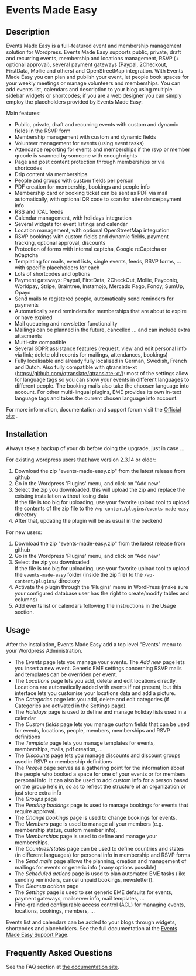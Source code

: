 # Events Made Easy

## Description

Events Made Easy is a full-featured event and membership management solution for Wordpress. Events Made Easy supports public, private, draft and recurring events, membership and locations management, RSVP (+ optional approval), several payment gateways (Paypal, 2Checkout, FirstData, Mollie and others) and OpenStreetMap integration. With Events Made Easy you can plan and publish your event, let people book spaces for your weekly meetings or manage volunteers and memberships. You can add events list, calendars and description to your blog using multiple sidebar widgets or shortcodes; if you are a web designer you can simply employ the placeholders provided by Events Made Easy. 

Main features:
* Public, private, draft and recurring events with custom and dynamic fields in the RSVP form
* Membership management with custom and dynamic fields
* Volunteer management for events (using event tasks)
* Attendance reporting for events and memberships if the rsvp or member qrcode is scanned by someone with enough rights
* Page and post content protection through memberships or via shortcodes
* Drip content via memberships
* People and groups with custom fields per person
* PDF creation for membership, bookings and people info
* Membership card or booking ticket can be sent as PDF via mail automatically, with optional QR code to scan for attendance/payment info
* RSS and ICAL feeds
* Calendar management, with holidays integration
* Several widgets for event listings and calendar
* Location management, with optional OpenStreetMap integration
* RSVP bookings with custom fields and dynamic fields, payment tracking, optional approval, discounts
* Protection of forms with internal captcha, Google reCaptcha or hCaptcha
* Templating for mails, event lists, single events, feeds, RSVP forms, ... with specific placeholders for each
* Lots of shortcodes and options
* Payment gateways: Paypal, FirstData, 2CheckOut, Mollie, Payconiq, Worldpay, Stripe, Braintree, Instamojo, Mercado Pago, Fondy, SumUp, Opayo
* Send mails to registered people, automatically send reminders for payments
* Automatically send reminders for memberships that are about to expire or have expired
* Mail queueing and newsletter functionality
* Mailings can be planned in the future, cancelled ... and can include extra attacments
* Multi-site compatible
* Several GDPR assistance features (request, view and edit personal info via link; delete old records for mailings, attendances, bookings)
* Fully localisable and already fully localised in German, Swedish, French and Dutch. Also fully compatible with qtranslate-xt (https://github.com/qtranslate/qtranslate-xt/): most of the settings allow for language tags so you can show your events in different languages to different people. The booking mails also take the choosen language into account. For other multi-lingual plugins, EME provides its own in-text language tags and takes the current chosen language into account.

For more information, documentation and support forum visit the [Official site](https://www.e-dynamics.be/wordpress/) .

## Installation

Always take a backup of your db before doing the upgrade, just in case ...  

For existing wordpress users that have version 2.3.14 or older:

1. Download the zip "events-made-easy.zip" from the latest release from github
2. Go in the Wordpress 'Plugins' menu, and click on "Add new"
3. Select the zip you downloaded, this will upload the zip and replace the existing installation without losing data  
   If the file is too big for uploading, use your favorite upload tool to upload the contents of the zip file to the `/wp-content/plugins/events-made-easy` directory
4. After that, updating the plugin will be as usual in the backend

For new users:

1. Download the zip "events-made-easy.zip" from the latest release from github
2. Go in the Wordpress 'Plugins' menu, and click on "Add new"
3. Select the zip you downloaded  
   If the file is too big for uploading, use your favorite upload tool to upload the `events-made-easy` folder (inside the zip file) to the `/wp-content/plugins/` directory  
4. Activate the plugin through the 'Plugins' menu in WordPress (make sure your configured database user has the right to create/modify tables and columns) 
5. Add events list or calendars following the instructions in the Usage section.  

## Usage

After the installation, Events Made Easy add a top level "Events" menu to your Wordpress Administration.

*  The *Events* page lets you manage your events. The *Add new* page lets you insert a new event.
   Generic EME settings concerning RSVP mails and templates can be overriden per event.
*  The *Locations* page lets you add, delete and edit locations directly. Locations are automatically added with events if not present, but this interface lets you customise your locations data and add a picture.
*  The *Categories* page lets you add, delete and edit categories (if Categories are activated in the Settings page).
*  The *Holidays* page is used to define and manage holiday lists used in a calendar
*  The *Custom fields* page lets you manage custom fields that can be used for events, locations, people, members, memberships and RSVP definitions
*  The *Template* page lets you manage templates for events, memberships, mails, pdf creation, ...
*  The *Discounts* page lets you manage discounts and discount groups used in RSVP or membership definitions
*  The *People* page serves as a gathering point for the information about the people who booked a space for one of your events or for members personal info.
   It can also be used to add custom info for a person based on the group he's in, so as to reflect the structure of an organization or just store extra info
*  The *Groups* page
*  The *Pending bookings* page is used to manage bookings for events that require approval.
*  The *Change bookings* page is used to change bookings for events.
*  The *Members* page is used to manage all your members (e.g. membership status, custom member info).
*  The *Memberships* page is used to define and manage your memberships. 
*  The *Countries/states* page can be used to define countries and states (in different languages) for personal info in membership and RSVP forms
*  The *Send mails* page allows the planning, creation and management of mailings for events or generic info (many options possible)
*  The *Scheduled actions* page is used to plan automated EME tasks (like sending reminders, cancel unpaid bookings, newsletter)).
*  The *Cleanup actions* page
*  The *Settings* page is used to set generic EME defaults for events, payment gateways, mailserver info, mail templates, ...
*  Fine-grainded configurable access control (ACL) for managing events, locations, bookings, members, ...

Events list and calendars can be added to your blogs through widgets, shortcodes and placeholders. See the full documentation at the [Events Made Easy Support Page](https://www.e-dynamics.be/wordpress/).
 
## Frequently Asked Questions

See the FAQ section at [the documentation site](https://www.e-dynamics.be/wordpress).
